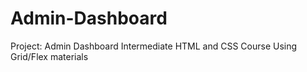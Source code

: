# Admin-Dashboard

Project: Admin Dashboard
Intermediate HTML and CSS Course
Using Grid/Flex materials